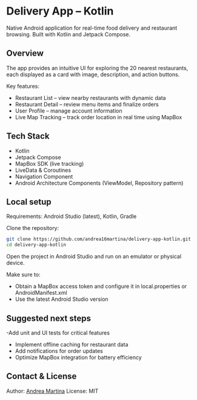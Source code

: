 # Delivery App – Kotlin

Native Android application for real-time food delivery and restaurant browsing. Built with Kotlin and Jetpack Compose.

## Overview

The app provides an intuitive UI for exploring the 20 nearest restaurants, each displayed as a card with image, description, and action buttons.

Key features:

- Restaurant List – view nearby restaurants with dynamic data
- Restaurant Detail – review menu items and finalize orders
- User Profile – manage account information
- Live Map Tracking – track order location in real time using MapBox

## Tech Stack

- Kotlin  
- Jetpack Compose  
- MapBox SDK (live tracking)  
- LiveData & Coroutines  
- Navigation Component  
- Android Architecture Components (ViewModel, Repository pattern)


## Local setup

Requirements: Android Studio (latest), Kotlin, Gradle

Clone the repository:

```bash
git clone https://github.com/andrea16martina/delivery-app-kotlin.git
cd delivery-app-kotlin
```

Open the project in Android Studio and run on an emulator or physical device.

Make sure to:
- Obtain a MapBox access token and configure it in local.properties or AndroidManifest.xml
-  Use the latest Android Studio version

## Suggested next steps

-Add unit and UI tests for critical features
- Implement offline caching for restaurant data
- Add notifications for order updates
- Optimize MapBox integration for battery efficiency

## Contact & License

Author: [Andrea Martina](https://andreamartina.vercel.app) 
License: MIT

